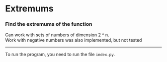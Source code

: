 # Extremums
### Find the extremums of the function
Can work with sets of numbers of dimension 2 ^ n.  
Work with negative numbers was also implemented, but not tested
***
To run the program, you need to run the file `index.py`.
